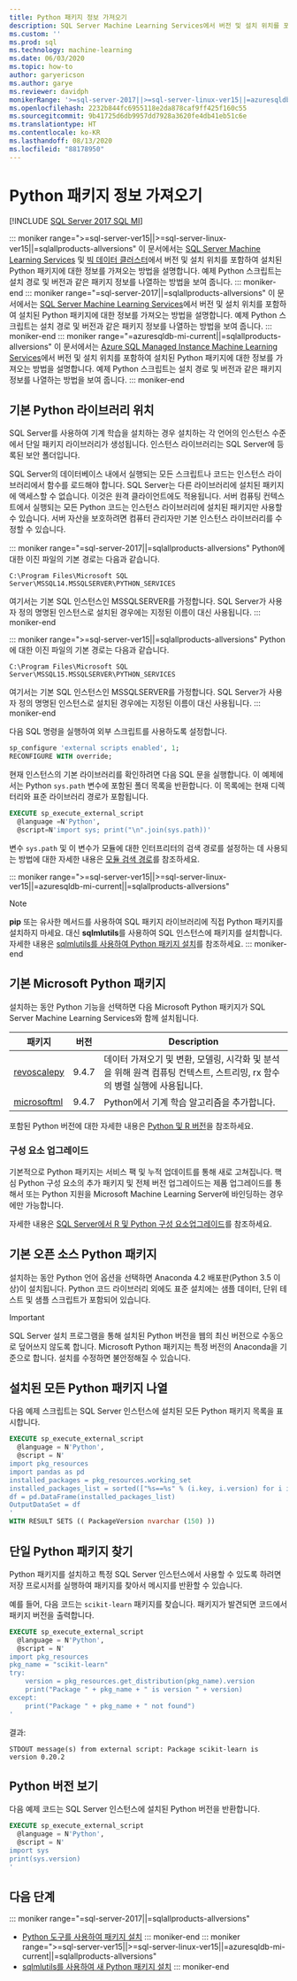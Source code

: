 ```yaml
---
title: Python 패키지 정보 가져오기
description: SQL Server Machine Learning Services에서 버전 및 설치 위치를 포함하여 설치된 Python 패키지에 대한 정보를 가져오는 방법을 알아봅니다.
ms.custom: ''
ms.prod: sql
ms.technology: machine-learning
ms.date: 06/03/2020
ms.topic: how-to
author: garyericson
ms.author: garye
ms.reviewer: davidph
monikerRange: '>=sql-server-2017||>=sql-server-linux-ver15||=azuresqldb-mi-current||=sqlallproducts-allversions'
ms.openlocfilehash: 2232b844fc6955118e2da878caf9ff425f160c55
ms.sourcegitcommit: 9b41725d6db9957dd7928a3620fe4db41eb51c6e
ms.translationtype: HT
ms.contentlocale: ko-KR
ms.lasthandoff: 08/13/2020
ms.locfileid: "88178950"
---
```

# <a name="get-python-package-information"></a>Python 패키지 정보 가져오기

[!INCLUDE [SQL Server 2017 SQL MI](../../includes/applies-to-version/sqlserver2017-asdbmi.md)]

::: moniker range=">=sql-server-ver15||>=sql-server-linux-ver15||=sqlallproducts-allversions"
이 문서에서는 [SQL Server Machine Learning Services](../sql-server-machine-learning-services.md) 및 [빅 데이터 클러스터](../../big-data-cluster/machine-learning-services.md)에서 버전 및 설치 위치를 포함하여 설치된 Python 패키지에 대한 정보를 가져오는 방법을 설명합니다. 예제 Python 스크립트는 설치 경로 및 버전과 같은 패키지 정보를 나열하는 방법을 보여 줍니다.
::: moniker-end
::: moniker range="=sql-server-2017||=sqlallproducts-allversions"
이 문서에서는 [SQL Server Machine Learning Services](../sql-server-machine-learning-services.md)에서 버전 및 설치 위치를 포함하여 설치된 Python 패키지에 대한 정보를 가져오는 방법을 설명합니다. 예제 Python 스크립트는 설치 경로 및 버전과 같은 패키지 정보를 나열하는 방법을 보여 줍니다.
::: moniker-end
::: moniker range="=azuresqldb-mi-current||=sqlallproducts-allversions"
이 문서에서는 [Azure SQL Managed Instance Machine Learning Services](/azure/azure-sql/managed-instance/machine-learning-services-overview)에서 버전 및 설치 위치를 포함하여 설치된 Python 패키지에 대한 정보를 가져오는 방법을 설명합니다. 예제 Python 스크립트는 설치 경로 및 버전과 같은 패키지 정보를 나열하는 방법을 보여 줍니다.
::: moniker-end

## <a name="default-python-library-location"></a>기본 Python 라이브러리 위치

SQL Server를 사용하여 기계 학습을 설치하는 경우 설치하는 각 언어의 인스턴스 수준에서 단일 패키지 라이브러리가 생성됩니다. 인스턴스 라이브러리는 SQL Server에 등록된 보안 폴더입니다.

SQL Server의 데이터베이스 내에서 실행되는 모든 스크립트나 코드는 인스턴스 라이브러리에서 함수를 로드해야 합니다. SQL Server는 다른 라이브러리에 설치된 패키지에 액세스할 수 없습니다. 이것은 원격 클라이언트에도 적용됩니다. 서버 컴퓨팅 컨텍스트에서 실행되는 모든 Python 코드는 인스턴스 라이브러리에 설치된 패키지만 사용할 수 있습니다.
서버 자산을 보호하려면 컴퓨터 관리자만 기본 인스턴스 라이브러리를 수정할 수 있습니다.

::: moniker range="=sql-server-2017||=sqlallproducts-allversions"
Python에 대한 이진 파일의 기본 경로는 다음과 같습니다.

`C:\Program Files\Microsoft SQL Server\MSSQL14.MSSQLSERVER\PYTHON_SERVICES`

여기서는 기본 SQL 인스턴스인 MSSQLSERVER를 가정합니다. SQL Server가 사용자 정의 명명된 인스턴스로 설치된 경우에는 지정된 이름이 대신 사용됩니다.
::: moniker-end

::: moniker range=">=sql-server-ver15||=sqlallproducts-allversions"
Python에 대한 이진 파일의 기본 경로는 다음과 같습니다.

`C:\Program Files\Microsoft SQL Server\MSSQL15.MSSQLSERVER\PYTHON_SERVICES`

여기서는 기본 SQL 인스턴스인 MSSQLSERVER를 가정합니다. SQL Server가 사용자 정의 명명된 인스턴스로 설치된 경우에는 지정된 이름이 대신 사용됩니다.
::: moniker-end

다음 SQL 명령을 실행하여 외부 스크립트를 사용하도록 설정합니다.

```sql
sp_configure 'external scripts enabled', 1;
RECONFIGURE WITH override;
```

현재 인스턴스의 기본 라이브러리를 확인하려면 다음 SQL 문을 실행합니다. 이 예제에서는 Python `sys.path` 변수에 포함된 폴더 목록을 반환합니다. 이 목록에는 현재 디렉터리와 표준 라이브러리 경로가 포함됩니다.

```sql
EXECUTE sp_execute_external_script
  @language =N'Python',
  @script=N'import sys; print("\n".join(sys.path))'
```

변수 `sys.path` 및 이 변수가 모듈에 대한 인터프리터의 검색 경로를 설정하는 데 사용되는 방법에 대한 자세한 내용은 [모듈 검색 경로](https://docs.python.org/2/tutorial/modules.html#the-module-search-path)를 참조하세요.

::: moniker range=">=sql-server-ver15||>=sql-server-linux-ver15||=azuresqldb-mi-current||=sqlallproducts-allversions"
> [!NOTE]
> **pip** 또는 유사한 메서드를 사용하여 SQL 패키지 라이브러리에 직접 Python 패키지를 설치하지 마세요. 대신 **sqlmlutils**를 사용하여 SQL 인스턴스에 패키지를 설치합니다. 자세한 내용은 [sqlmlutils를 사용하여 Python 패키지 설치](install-additional-python-packages-on-sql-server.md)를 참조하세요.
::: moniker-end

## <a name="default-microsoft-python-packages"></a>기본 Microsoft Python 패키지

설치하는 동안 Python 기능을 선택하면 다음 Microsoft Python 패키지가 SQL Server Machine Learning Services와 함께 설치됩니다.

| 패키지 | 버전 |  Description |
| ---------|---------|--------------|
| [revoscalepy](https://docs.microsoft.com/machine-learning-server/python-reference/revoscalepy/revoscalepy-package) | 9.4.7 | 데이터 가져오기 및 변환, 모델링, 시각화 및 분석을 위해 원격 컴퓨팅 컨텍스트, 스트리밍, rx 함수의 병렬 실행에 사용됩니다. |
| [microsoftml](https://docs.microsoft.com/machine-learning-server/python-reference/microsoftml/microsoftml-package) | 9.4.7 | Python에서 기계 학습 알고리즘을 추가합니다. |

포함된 Python 버전에 대한 자세한 내용은 [Python 및 R 버전](../sql-server-machine-learning-services.md#versions)을 참조하세요.

### <a name="component-upgrades"></a>구성 요소 업그레이드

기본적으로 Python 패키지는 서비스 팩 및 누적 업데이트를 통해 새로 고쳐집니다. 핵심 Python 구성 요소의 추가 패키지 및 전체 버전 업그레이드는 제품 업그레이드를 통해서 또는 Python 지원을 Microsoft Machine Learning Server에 바인딩하는 경우에만 가능합니다.

자세한 내용은 [SQL Server에서 R 및 Python 구성 요소업그레이드](../install/upgrade-r-and-python.md)를 참조하세요.

## <a name="default-open-source-python-packages"></a>기본 오픈 소스 Python 패키지

설치하는 동안 Python 언어 옵션을 선택하면 Anaconda 4.2 배포판(Python 3.5 이상)이 설치됩니다. Python 코드 라이브러리 외에도 표준 설치에는 샘플 데이터, 단위 테스트 및 샘플 스크립트가 포함되어 있습니다.

> [!IMPORTANT]
> SQL Server 설치 프로그램을 통해 설치된 Python 버전을 웹의 최신 버전으로 수동으로 덮어쓰지 않도록 합니다. Microsoft Python 패키지는 특정 버전의 Anaconda을 기준으로 합니다. 설치를 수정하면 불안정해질 수 있습니다.

## <a name="list-all-installed-python-packages"></a>설치된 모든 Python 패키지 나열

다음 예제 스크립트는 SQL Server 인스턴스에 설치된 모든 Python 패키지 목록을 표시합니다.

```sql
EXECUTE sp_execute_external_script 
  @language = N'Python', 
  @script = N'
import pkg_resources
import pandas as pd
installed_packages = pkg_resources.working_set
installed_packages_list = sorted(["%s==%s" % (i.key, i.version) for i in installed_packages])
df = pd.DataFrame(installed_packages_list)
OutputDataSet = df
'
WITH RESULT SETS (( PackageVersion nvarchar (150) ))
```

## <a name="find-a-single-python-package"></a>단일 Python 패키지 찾기

Python 패키지를 설치하고 특정 SQL Server 인스턴스에서 사용할 수 있도록 하려면 저장 프로시저를 실행하여 패키지를 찾아서 메시지를 반환할 수 있습니다.

예를 들어, 다음 코드는 `scikit-learn` 패키지를 찾습니다.
패키지가 발견되면 코드에서 패키지 버전을 출력합니다.

```sql
EXECUTE sp_execute_external_script
  @language = N'Python',
  @script = N'
import pkg_resources
pkg_name = "scikit-learn"
try:
    version = pkg_resources.get_distribution(pkg_name).version
    print("Package " + pkg_name + " is version " + version)
except:
    print("Package " + pkg_name + " not found")
'
```

결과:

```text
STDOUT message(s) from external script: Package scikit-learn is version 0.20.2
```

<a name="bkmk_SQLPythonVersion"></a>
## <a name="view-the-version-of-python"></a>Python 버전 보기

다음 예제 코드는 SQL Server 인스턴스에 설치된 Python 버전을 반환합니다.

```sql
EXECUTE sp_execute_external_script
  @language = N'Python',
  @script = N'
import sys
print(sys.version)
'
```

## <a name="next-steps"></a>다음 단계

::: moniker range="=sql-server-2017||=sqlallproducts-allversions"
+ [Python 도구를 사용하여 패키지 설치](install-python-packages-standard-tools.md)
::: moniker-end
::: moniker range=">=sql-server-ver15||>=sql-server-linux-ver15||=azuresqldb-mi-current||=sqlallproducts-allversions"
+ [sqlmlutils를 사용하여 새 Python 패키지 설치](install-additional-r-packages-on-sql-server.md)
::: moniker-end
